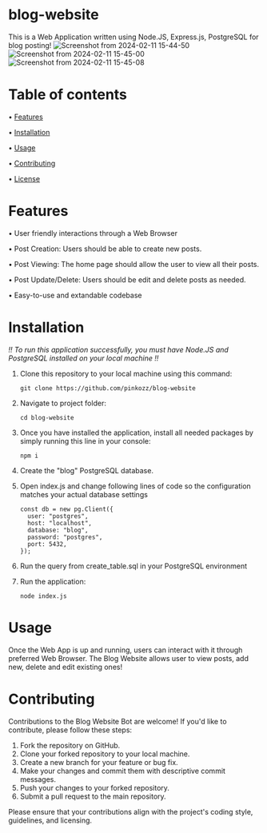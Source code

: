 # blog-website
This is a Web Application written using Node.JS, Express.js, PostgreSQL for blog posting!
![Screenshot from 2024-02-11 15-44-50](https://github.com/pinkozz/blog-website/assets/136079534/0f0877a5-4434-48df-97b5-47a6418ae372)
![Screenshot from 2024-02-11 15-45-00](https://github.com/pinkozz/blog-website/assets/136079534/e8a22923-2fb8-4430-b6b6-6e0cfee6c47e)
![Screenshot from 2024-02-11 15-45-08](https://github.com/pinkozz/blog-website/assets/136079534/bb553e0e-9c87-4c75-a14d-9a9ec30274c4)

# Table of contents
• [Features](https://github.com/pinkozz/blog-website#features)

• [Installation](https://github.com/pinkozz/blog-website#installation)

• [Usage](https://github.com/pinkozz/blog-website#usage)


• [Contributing](https://github.com/pinkozz/blog-website#contributing)

• [License](https://github.com/pinkozz/blog-website#license)

# Features
• User friendly interactions through a Web Browser

• Post Creation: Users should be able to create new posts.

• Post Viewing: The home page should allow the user to view all their posts.

• Post Update/Delete: Users should be edit and delete posts as needed.

• Easy-to-use and extandable codebase

# Installation
*!! To run this application successfully, you must have Node.JS and PostgreSQL installed on your local machine !!*

1. Clone this repository to your local machine using this command:
   
   ```shell
   git clone https://github.com/pinkozz/blog-website
   ```
2. Navigate to project folder:
   
   ```shell
   cd blog-website
   ```
3. Once you have installed the application, install all needed packages by simply running this line in your console:
   
   ```shell
   npm i
   ```

4. Create the "blog" PostgreSQL database.

5. Open index.js and change following lines of code so the configuration matches your actual database settings
   ```code
   const db = new pg.Client({
     user: "postgres",
     host: "localhost",
     database: "blog",
     password: "postgres",
     port: 5432,
   });
   ```
6. Run the query from create_table.sql in your PostgreSQL environment

7. Run the application:

   ```shell
   node index.js
   ```

# Usage
Once the Web App is up and running, users can interact with it through preferred Web Browser. The Blog Website allows user to view posts, add new, delete and edit existing ones! 

# Contributing
Contributions to the Blog Website Bot are welcome! If you'd like to contribute, please follow these steps:

1. Fork the repository on GitHub.
2. Clone your forked repository to your local machine.
3. Create a new branch for your feature or bug fix.
4. Make your changes and commit them with descriptive commit messages.
5. Push your changes to your forked repository.
6. Submit a pull request to the main repository.

Please ensure that your contributions align with the project's coding style, guidelines, and licensing.
